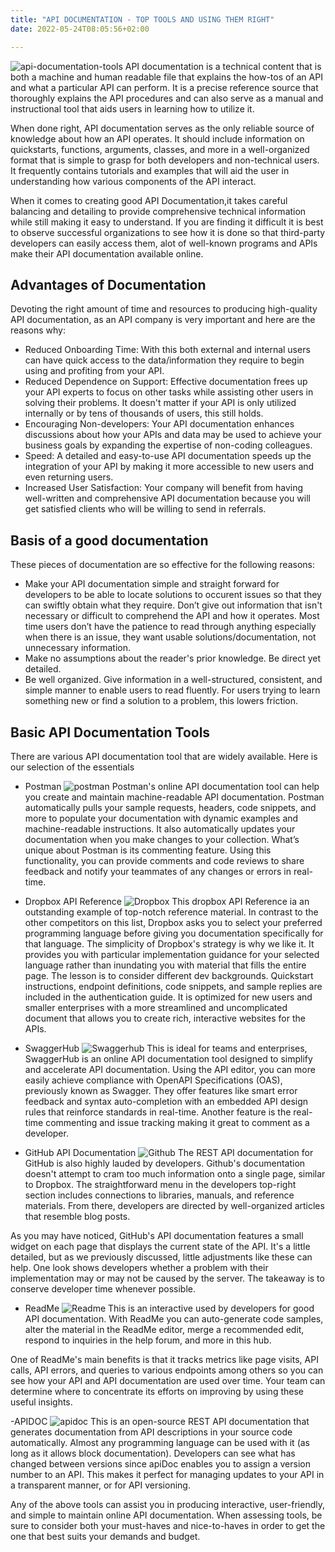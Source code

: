 ```yaml
---
title: "API DOCUMENTATION - TOP TOOLS AND USING THEM RIGHT"
date: 2022-05-24T08:05:56+02:00

---
```

![api-documentation-tools](./istockphoto-1222013766-612x612.jpg)
API documentation is a technical content that is both a machine and human readable file that explains the how-tos of an API and what a particular API can perform. It is a precise reference source that thoroughly explains the API procedures and can also serve as a manual and instructional tool that aids users in learning how to utilize it. 

When done right, API documentation serves as the only reliable source of knowledge about how an API operates. It should include information on quickstarts, functions, arguments, classes, and more in a well-organized format that is simple to grasp for both developers and non-technical users. It frequently contains tutorials and examples that will aid the user in understanding how various components of the API interact. 

When it comes to creating good API Documentation,it takes careful balancing and detailing to provide comprehensive technical information while still making it easy to understand. If you are finding it difficult it  is best to observe successful organizations to see how it is done so that third-party developers can easily access them, alot of well-known programs and APIs make their API documentation available online. 

## Advantages of Documentation 
 
Devoting the right amount of time and resources to producing high-quality API documentation, as an API company is very important and here are the reasons why:
- Reduced Onboarding Time: With this both external and internal users can have quick access to the data/information they require to begin using and profiting from your API. 
- Reduced Dependence on Support: Effective documentation frees up your API experts to focus on other tasks while assisting other users in solving their problems. It doesn't matter if your API is only utilized internally or by tens of thousands of users, this still holds. 
- Encouraging Non-developers: Your API documentation enhances discussions about how your APIs and data may be used to achieve your business goals by expanding the expertise of non-coding colleagues. 
- Speed: A detailed and easy-to-use API documentation speeds up the integration of your API by making it more accessible to new users and even returning users. 
- Increased User Satisfaction: Your company will benefit from having well-written and comprehensive API documentation because you will get satisfied clients who will be willing to send in referrals. 


## Basis of a good documentation 
These pieces of documentation are so effective for the following reasons: 

- Make your API documentation simple and straight forward for developers to be able to locate solutions to occurent issues so that  they can swiftly obtain what they require. Don’t give out information that isn't necessary or difficult to comprehend the API and how it operates. Most time users don’t have the patience to read through anything especially when there is an issue, they want usable solutions/documentation, not unnecessary information. 
- Make no assumptions about the reader's prior knowledge. Be direct yet detailed. 
- Be well organized. Give information in a well-structured, consistent, and simple manner to enable users to read fluently. For users trying to learn something new or find a solution to a problem, this lowers friction. 

## Basic API Documentation Tools
There are various API documentation tool that are widely available. Here is our selection of the essentials 

- Postman
![postman](./draft%20-%20API%20Documentation%20Tool.png)
Postman's online API documentation tool can help you create and maintain machine-readable API documentation. Postman automatically pulls your sample requests, headers, code snippets, and more to populate your documentation with dynamic examples and machine-readable instructions. It also automatically updates your documentation when you make changes to your collection. What’s unique about Postman is its commenting feature. Using this functionality, you can provide comments and code reviews to share feedback and notify your teammates of any changes or errors in real-time. 

- Dropbox API Reference
![Dropbox](./Dropbox-API.jpg)
This dropbox API Reference ia an outstanding example of top-notch reference material. In contrast to the other competitors on this list, Dropbox asks you to select your preferred programming language before giving you documentation specifically for that language. The simplicity of Dropbox's strategy is why we like it. It provides you with particular implementation guidance for your selected language rather than inundating you with material that fills the entire page. The lesson is to consider different dev backgrounds. Quickstart instructions, endpoint definitions, code snippets, and sample replies are included in the authentication guide. It is optimized for new users and smaller enterprises with a more streamlined and uncomplicated document that allows you to create rich, interactive websites for the APIs.
  
- SwaggerHub
![Swaggerhub](./Screenshot%20(52).png)
This is ideal for teams and enterprises, SwaggerHub is an online API documentation tool designed to simplify and accelerate API documentation. Using the API editor, you can more easily achieve compliance with OpenAPI Specifications (OAS), previously known as Swagger. They offer features like smart error feedback and syntax auto-completion with an embedded API design rules that reinforce standards in real-time. Another feature is the real-time commenting and issue tracking making it great to comment as a developer.


- GitHub API Documentation
![Github](./github.png)
The REST API documentation for GitHub is also highly lauded by developers. Github's documentation doesn't attempt to cram too much information onto a single page, similar to Dropbox. The straightforward menu in the developers top-right section includes connections to libraries, manuals, and reference materials. From there, developers are directed by well-organized articles that resemble blog posts. 

As you may have noticed, GitHub's API documentation features a small widget on each page that displays the current state of the API. It's a little detailed, but as we previously discussed, little adjustments like these can help. One look shows developers whether a problem with their implementation may or may not be caused by the server. The takeaway is to conserve developer time whenever possible. 

- ReadMe
![Readme](./Readme.png)
This is an interactive used by developers for good API documentation. With ReadMe you can auto-generate code samples, alter the material in the ReadMe editor, merge a recommended edit, respond to inquiries in the help forum, and more in this hub. 

One of ReadMe's main benefits is that it tracks metrics like page visits, API calls, API errors, and queries to various endpoints among others so you can see how your API and API documentation are used over time. Your team can determine where to concentrate its efforts on improving by using these useful insights.

-APIDOC
![apidoc](./apidoc.jpg)
This is an open-source REST API documentation that generates documentation from API descriptions in your source code automatically. Almost any programming language can be used with it (as long as it allows block documentation). Developers can see what has changed between versions since apiDoc enables you to assign a version number to an API. This makes it perfect for managing updates to your API in a transparent manner, or for API versioning.

Any of the above tools  can assist you in producing interactive, user-friendly, and simple to maintain online API documentation. When assessing tools, be sure to consider both your must-haves and nice-to-haves in order to get the one that best suits your demands and budget.
